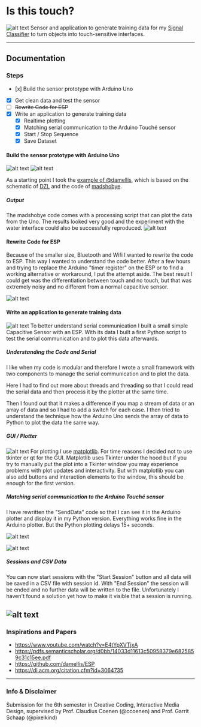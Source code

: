 # Is this touch?

![alt text](.readme/groupTouche.jpeg 'All Prototypes')
Sensor and application to generate training data for my [Signal Classifier](https://github.com/BrandlMax/Signal-Classifier 'Signal Classifier') to turn objects into touch-sensitive interfaces.

---

## Documentation

### Steps

- [x] Build the sensor prototype with Arduino Uno
- [x] Get clean data and test the sensor
- [ ] ~~Rewrite Code for ESP~~
- [x] Write an application to generate training data
  - [x] Realtime plotting
  - [x] Matching serial communication to the Arduino Touché sensor
  - [x] Start / Stop Sequence
  - [x] Save Dataset

#### Build the sensor prototype with Arduino Uno

![alt text](.readme/UnoTouche.jpeg 'Touché with Arduino Uno')
![alt text](.readme/dzl.jpg 'Touché with Arduino Uno')

As a starting point I took the [example of @damellis](https://github.com/damellis/ESP/wiki/%5BExample%5D-Touché-swept-frequency-capacitive-sensing 'Example Touché swept frequency capacitive sensing'), which is based on the schematic of [DZL](http://dzlsevilgeniuslair.blogspot.com/2012/05/arduino-do-touche-dance.html 'Arduino do the Touché dance') and the code of [madshobye](https://www.instructables.com/id/Touche-for-Arduino-Advanced-touch-sensing/ 'Touche for Arduino: Advanced Touch Sensing.').

##### Output

The madshobye code comes with a processing script that can plot the data from the Uno. The results looked very good and the experiment with the water interface could also be successfully reproduced.
![alt text](.readme/UnoData.png 'Result of Arduino Uno')

#### Rewrite Code for ESP

Because of the smaller size, Bluetooth and Wifi I wanted to rewrite the code to ESP. This way I wanted to understand the code better. After a few hours and trying to replace the Arduino "timer register" on the ESP or to find a working alternative or workaround, I put the attempt aside. The best result I could get was the differentiation between touch and no touch, but that was extremely noisy and no different from a normal capacitive sensor.

![alt text](.readme/ESPdata.png 'Result of rewriting the Code for ESP')

#### Write an application to generate training data

![alt text](.readme/testESP.jpeg 'Touché with Arduino Uno')
To better understand serial communication I built a small simple Capacitive Sensor with an ESP. With its data I built a first Python script to test the serial communication and to plot this data afterwards.

##### Understanding the Code and Serial

I like when my code is modular and therefore I wrote a small framework with two components to manage the serial communication and to plot the data.

Here I had to find out more about threads and threading so that I could read the serial data and then process it by the plotter at the same time.

Then I found out that it makes a difference if you map a stream of data or an array of data and so I had to add a switch for each case. I then tried to understand the technique how the Arduino Uno sends the array of data to Python to plot the data the same way.

##### GUI / Plotter

![alt text](.readme/UI.png 'Touché with Arduino Uno')
For plotting I use [matplotlib](https://matplotlib.org 'matplotlib for Python'). For time reasons I decided not to use tkinter or qt for the GUI. Matplotlib uses Tkinter under the hood but if you try to manually put the plot into a Tkinter window you may experience problems with plot updates and interactivity. But with matplotlib you can also add buttons and interaction elements to the window, this should be enough for the first version.

##### Matching serial communication to the Arduino Touché sensor

I have rewritten the "SendData" code so that I can see it in the Arduino plotter and display it in my Python version. Everything works fine in the Arduino plotter. But the Python plotting delays 15+ seconds.

![alt text](.readme/PythonPlotterResults.png 'Results with Python Plotter')

![alt text](.readme/ArduinoPlotter.png 'Results with Arduino Plotter')

##### Sessions and CSV Data

You can now start sessions with the "Start Session" button and all data will be saved in a CSV file with session id. With "End Session" the session will be ended and no further data will be written to the file. Unfortunately I haven't found a solution yet how to make it visible that a session is running.

## ![alt text](.readme/CSV.png 'Results with Arduino Plotter')

### Inspirations and Papers

- https://www.youtube.com/watch?v=E4tYpXVTjxA
- https://pdfs.semanticscholar.org/d0bb/14033d11613c50958379e6825859c31c15ee.pdf
- https://github.com/damellis/ESP
- https://dl.acm.org/citation.cfm?id=3064735

---

### Info & Disclaimer

Submission for the 6th semester in Creative Coding, Interactive Media Design, supervised by Prof. Claudius Coenen (@ccoenen) and Prof. Garrit Schaap (@pixelkind)
